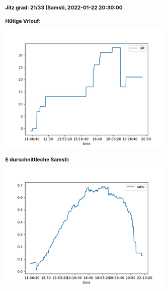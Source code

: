 ### Jitz grad: 21/33 (Samsti, 2022-01-22 20:30:00

### Hütige Vrlouf:
![Graph](Today.png)

### E durschnittleche Samsti:
![Graph](Samsti.png)